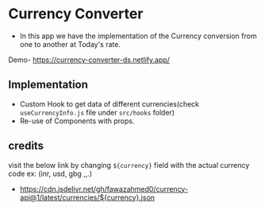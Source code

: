 # Currency Converter

- In this app we have the implementation of the Currency conversion from one to another at Today's rate.

Demo- https://currency-converter-ds.netlify.app/

## Implementation

- Custom Hook to get data of different currencies(check `useCurrencyInfo.js` file under `src/hooks` folder)
- Re-use of Components with props.

## credits

visit the below link by changing `${currency}` field with the actual currency code ex: (inr, usd, gbg ,,.)

- https://cdn.jsdelivr.net/gh/fawazahmed0/currency-api@1/latest/currencies/${currency}.json
